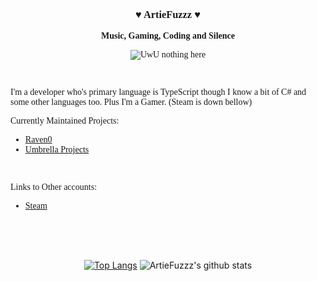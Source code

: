 <span style="font-family:Poppins;">

<div align='center'>
  <h3>♥ ArtieFuzzz ♥</h3>
  
  <blockqoute><strong>Music, Gaming, Coding and Silence</strong></blockqoute>
  
  ![UwU nothing here](https://komarev.com/ghpvc/?username=ArtieFuzzz)

</div>
  <br>
  
  I'm a developer who's primary language is TypeScript though I know a bit of C# and some other languages too.
  Plus I'm a Gamer. (Steam is down bellow)
  
  Currently Maintained Projects:
  - [Raven0](https://gitlab.com/raven0-bot/Raven)
  - [Umbrella Projects](https://github.com/hidden-umbrella)
  <br>
  
  Links to Other accounts:
  - [Steam](https://steamcommunity.com/id/ArtieFuzzz/)
  <br>
</span>
<br>
<br>

<div align="center">
  
  [![Top Langs](https://github-readme-stats.vercel.app/api/top-langs/?username=anuraghazra&theme=vue-dark&layout=compact)](https://github.com/anuraghazra/github-readme-stats)
  ![ArtieFuzzz's github stats](https://github-readme-stats.vercel.app/api?username=ArtieFuzzz&show_icons=true&theme=vue-dark) 
</div>
